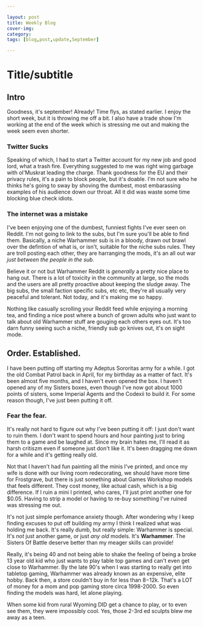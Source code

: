 ```yaml
---

layout: post
title: Weekly Blog
cover-img:
category:
tags: [blog,post,update,September]

---
```


# Title/subtitle

## Intro

Goodness, it's september! Already! Time flys, as stated earlier. I enjoy the short week, but it is throwing me off a bit. I also have a trade show I'm working at the end of the week which is stressing me out and making the week seem even shorter. 

### Twitter Sucks

Speaking of which, I had to start a Twitter account for my new job and good lord, what a trash fire. Everything suggested to me was right wing garbage with ol'Muskrat leading the charge. Thank goodness for the EU and their privacy rules, it's a pain to block people, but it's doable. I'm not sure who he thinks he's going to sway by shoving the dumbest, most embarassing examples of his audience down our throat. All it did was waste some time blocking blue check idiots. 

### The internet was a mistake

I've been enjoying one of the dumbest, funniest fights I've ever seen on Reddit. I'm not going to link to the subs, but I'm sure you'll be able to find them. Basically, a niche Warhammer sub is in a bloody, drawn out brawl over the defintion of what is, or isn't, suitable for the niche subs rules. They are troll posting each other, they are harranging the mods, it's an all out war *just between the people in the sub.* 

Believe it or not but Warhammer Reddit is *generally* a pretty nice place to hang out. There is a lot of toxicity in the community at large, so the mods and the users are all pretty proactive about keeping the sludge away. The big subs, the small faction specific subs, etc etc, they're all usually very peaceful and tolerant. Not today, and it's making me so happy. 

Nothing like casually scrolling your Reddit feed while enjoying a morning tea, and finding a nice post where a bunch of grown adults who just want to talk about old Warhammer stuff are gouging each others eyes out. It's too darn funny seeing such a niche, friendly sub go knives out, it's on sight mode. 

## Order. Established. 

I have been putting off starting my Adeptus Sororitas army for a while. I got the old Combat Patrol back in April, for my birthday as a matter of fact. It's been almost five months, and I haven't even opened the box. I haven't opened any of my Sisters boxes, even though I've now got about 1000 points of sisters, some Imperial Agents and the Codexii to build it. For some reason though, I've just been putting it off. 

### Fear the fear. 

It's really not hard to figure out why I've been putting it off: I just don't want to ruin them. I don't want to spend hours and hour painting just to bring them to a game and be laughed at. Since my brain hates me, I'll read it as harsh critiszm even if someone just don't like it. It's been dragging me down for a while and it's getting really old. 

Not that I haven't had fun painting all the minis I've printed, and once my wife is done with our living room redecorating, we should have more time for Frostgrave, but there is just something about Games Workshop models that feels different. They cost money, like actual cash, which is a big difference. If I ruin a mini I printed, who cares, I'll just print another one for $0.05. Having to strip a model or having to re-buy something I've ruined was stressing me out. 

It's not just simple perfomance anxiety though. After wondering why I keep finding excuses to put off building my army I think I realized what was holding me back. It's really dumb, but really simple: Warhammer is special. It's *not* just another game, or just *any old* models. It's **Warhammer**. The Sisters Of Battle deserve better than my meager skills can provide! 

Really, it's being 40 and not being able to shake the feeling of being a broke 13 year old kid who just wants to play table top games and can't even get close to Warhammer. By the late 90's when I was starting to really get into tabletop gaming, Warhammer was already known as an expensive, elite hobby. Back then, a store couldn't buy in for less than $8-$12k. That's a LOT of money for a mom and pop gaming store circa 1998-2000. So even finding the models was hard, let alone playing. 

When some kid from rural Wyoming DID get a chance to play, or to even see them, they were impossibly cool. Yes, those 2-3rd ed sculpts blew me away as a teen. 